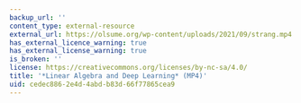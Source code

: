 ```yaml
---
backup_url: ''
content_type: external-resource
external_url: https://olsume.org/wp-content/uploads/2021/09/strang.mp4
has_external_licence_warning: true
has_external_license_warning: true
is_broken: ''
license: https://creativecommons.org/licenses/by-nc-sa/4.0/
title: '*Linear Algebra and Deep Learning* (MP4)'
uid: cedec886-2e4d-4abd-b83d-66f77865cea9
---
```

